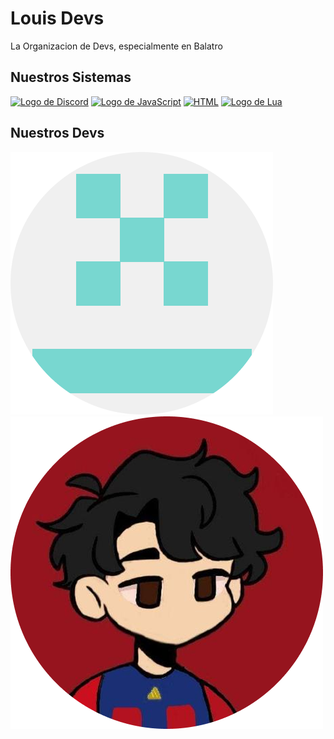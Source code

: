 # Louis Devs
La Organizacion de Devs, especialmente en Balatro

## Nuestros Sistemas
<a href="https://discord.gg/qFtf8nMxvJ"><img src="https://svgl-badge.vercel.app/api/Software/Discord?theme=light" alt="Logo de Discord" /></a>
<a href="https://nodejs.org"><img src="https://svgl-badge.vercel.app/api/Language/JavaScript?theme=light" alt="Logo de JavaScript" /></a>
<a href="https://developer.mozilla.org/en-US/docs/Web/HTML"><img src="https://svgl-badge.vercel.app/api/Language/HTML5?theme=light" alt="HTML" /></a>
<a href="https://lua.org"><img src="https://svgl-badge.vercel.app/api/Language/Lua?theme=light" alt="Logo de Lua"></a>

## Nuestros Devs
<img src="../221932466 1.png" alt="Foto de Louis_"/>
<img src="../151367564 1.png" alt="Foto de Anto"/>
